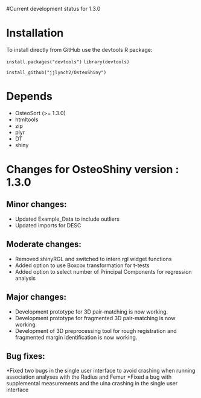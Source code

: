 #Current development status for 1.3.0
# Installation
To install directly from GitHub use the devtools R package:

`install.packages("devtools")`
`library(devtools)`

`install_github("jjlynch2/OsteoShiny")`

# Depends
* OsteoSort (>= 1.3.0)
* htmltools
* zip
* plyr
* DT
* shiny

# Changes for OsteoShiny version : 1.3.0

## Minor changes:
* Updated Example_Data to include outliers
* Updated imports for DESC

## Moderate changes:
* Removed shinyRGL and switched to intern rgl widget functions
* Added option to use Boxcox transformation for t-tests
* Added option to select number of Principal Components for regression analysis

## Major changes:
* Development prototype for 3D pair-matching is now working.
* Development prototype for fragmented 3D pair-matching is now working.
* Development of 3D preprocessing tool for rough registration and fragmented margin identification is now working. 

## Bug fixes:
*Fixed two bugs in the single user interface to avoid crashing when running association analyses with the Radius and Femur
*Fixed a bug with supplemental measurements and the ulna crashing in the single user interface